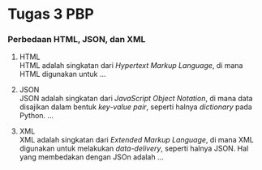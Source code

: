 # Tugas 3 PBP

### Perbedaan HTML, JSON, dan XML<br>

1. HTML<br>
   HTML adalah singkatan dari _Hypertext Markup Language_, di mana HTML digunakan untuk ...

2. JSON<br>
   JSON adalah singkatan dari _JavaScript Object Notation_, di mana data disajikan dalam bentuk _key-value pair_, seperti halnya _dictionary_ pada Python. ...

3. XML<br>
   XML adalah singkatan dari _Extended Markup Language_, di mana XML digunakan untuk melakukan _data-delivery_, seperti halnya JSON. Hal yang membedakan dengan JSOn adalah ...
